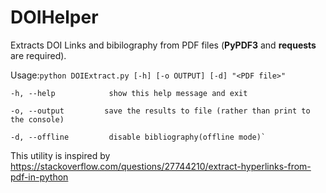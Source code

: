 # DOIHelper

Extracts DOI Links and bibilography from PDF files (**PyPDF3** and **requests** are required).

Usage:`python DOIExtract.py [-h] [-o OUTPUT] [-d] "<PDF file>"`

    -h, --help            show this help message and exit

    -o, --output         save the results to file (rather than print to the console)

    -d, --offline         disable bibliography(offline mode)`


This utility is inspired by https://stackoverflow.com/questions/27744210/extract-hyperlinks-from-pdf-in-python
